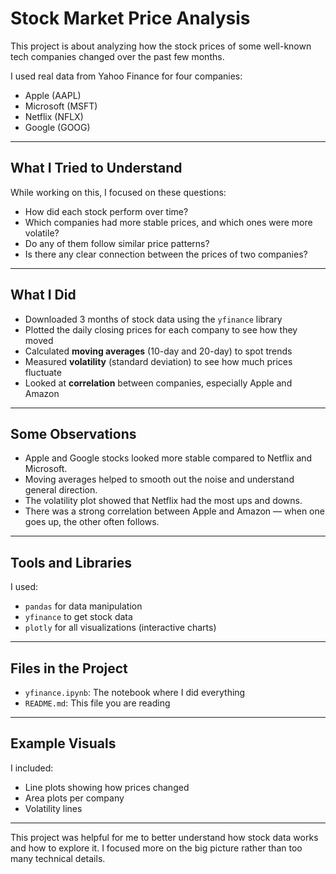 # Stock Market Price Analysis

This project is about analyzing how the stock prices of some well-known tech companies changed over the past few months.

I used real data from Yahoo Finance for four companies:
- Apple (AAPL)
- Microsoft (MSFT)
- Netflix (NFLX)
- Google (GOOG)

---

##  What I Tried to Understand

While working on this, I focused on these questions:

- How did each stock perform over time?
- Which companies had more stable prices, and which ones were more volatile?
- Do any of them follow similar price patterns?
- Is there any clear connection between the prices of two companies?

---

##  What I Did

- Downloaded 3 months of stock data using the `yfinance` library
- Plotted the daily closing prices for each company to see how they moved
- Calculated **moving averages** (10-day and 20-day) to spot trends
- Measured **volatility** (standard deviation) to see how much prices fluctuate
- Looked at **correlation** between companies, especially Apple and Amazon

---

## Some Observations

- Apple and Google stocks looked more stable compared to Netflix and Microsoft.
- Moving averages helped to smooth out the noise and understand general direction.
- The volatility plot showed that Netflix had the most ups and downs.
- There was a strong correlation between Apple and Amazon — when one goes up, the other often follows.

---

##  Tools and Libraries

I used:
- `pandas` for data manipulation
- `yfinance` to get stock data
- `plotly` for all visualizations (interactive charts)

---

## Files in the Project

- `yfinance.ipynb`: The notebook where I did everything
- `README.md`: This file you are reading


---

##  Example Visuals

I included:
- Line plots showing how prices changed
- Area plots per company
- Volatility lines


---


This project was helpful for me to better understand how stock data works and how to explore it. I focused more on the big picture rather than too many technical details.


